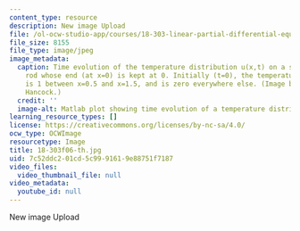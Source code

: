 ```yaml
---
content_type: resource
description: New image Upload
file: /ol-ocw-studio-app/courses/18-303-linear-partial-differential-equations-fall-2006/7c52ddc201cd5c9991619e88751f7187_18-303f06-th.jpg
file_size: 8155
file_type: image/jpeg
image_metadata:
  caption: Time evolution of the temperature distribution u(x,t) on a semi-infinite
    rod whose end (at x=0) is kept at 0. Initially (t=0), the temperature of the rod
    is 1 between x=0.5 and x=1.5, and is zero everywhere else. (Image by Dr. Matthew
    Hancock.)
  credit: ''
  image-alt: Matlab plot showing time evolution of a temperature distribution.
learning_resource_types: []
license: https://creativecommons.org/licenses/by-nc-sa/4.0/
ocw_type: OCWImage
resourcetype: Image
title: 18-303f06-th.jpg
uid: 7c52ddc2-01cd-5c99-9161-9e88751f7187
video_files:
  video_thumbnail_file: null
video_metadata:
  youtube_id: null
---
```

New image Upload
